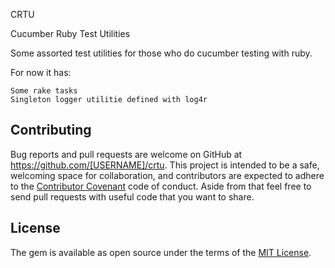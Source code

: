 CRTU

Cucumber Ruby Test Utilities

Some assorted test utilities for those who do cucumber testing with ruby. 

For now it has:

    Some rake tasks
    Singleton logger utilitie defined with log4r


## Contributing

Bug reports and pull requests are welcome on GitHub at https://github.com/[USERNAME]/crtu. This project is intended to be a safe, welcoming space for collaboration, and contributors are expected to adhere to the [Contributor Covenant](http://contributor-covenant.org) code of conduct. Aside from that feel free to send pull requests with useful code that you want to share.


## License

The gem is available as open source under the terms of the [MIT License](http://opensource.org/licenses/MIT).

